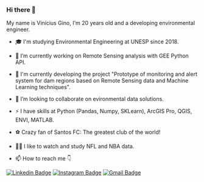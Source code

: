 ### Hi there 👋

My name is Vinícius Gino, I'm 20 years old and a developing environmental engineer.

- 🎓 I'm studying Environmental Engineering at UNESP since 2018.
- 🔭 I’m currently working on Remote Sensing analysis with GEE Python API.
- 🌱 I'm currently developing the project "Prototype of monitoring and alert system for dam regions based on Remote Sensing data and Machine Learning techniques".
- 👯 I’m looking to collaborate on evironmental data solutions.
- ⚡ I have skills at Python (Pandas, Numpy, SKLearn), ArcGIS Pro, QGIS, ENVI, MATLAB.
- ⚽ Crazy fan of Santos FC: The greatest club of the world!
- 🏈🏀 I like to watch and study NFL and NBA data.

- 📫 How to reach me 👇

[![Linkedin Badge](https://img.shields.io/badge/-LinkedIn-blue?style=flat-square&logo=Linkedin&logoColor=white&link=https://www.linkedin.com/in/vinícius-gino-826626175/)](https://www.linkedin.com/in/vinícius-gino-826626175/) [![Instagram Badge](https://img.shields.io/badge/-Instagram-violet?style=flat-square&logo=Instagram&logoColor=white&link=https://www.instagram.com/gino_vinicius/)](https://www.instagram.com/gino_vinicius/) [![Gmail Badge](https://img.shields.io/badge/-vinicius.gino@unesp.br-6633cc?style=flat-square&logo=Gmail&logoColor=white&link=mailto:vinicius.gino@unesp.br)](mailto:vinicius.gino@unesp.br)
